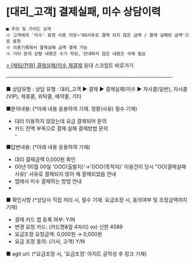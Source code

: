 # [대리_고객] 결제실패, 미수 상담이력

```
■ 주의 및 가이드 요약  
※ 고객에게 '미수' 표현 사용 지양→'OO사유로 결제 되지 않은 금액 / 결제 실패된 금액'으로 표현  
※ 이용기록에서 결제실패 금액 결제 가능  
※ 기타 문의 상황 내용은 수기 작성, 안내하지 않은 내용은 삭제 필요
```

[> [채팅/전화] 결제실패/미수 재결제](https://kakaomobilitysupport.zendesk.com/hc/ko/articles/31521390973849) 응대 스크립트 바로가기

──────────────────────────────────────────────

■ 상담유형 : 상담 유형 : 대리\_고객 ▶ 결제 ▶ 결제실패/미수 ▶ 자사콜(일반), 자사콜(VIP), 제휴콜, 위탁콜, 예약콜, 기타

■문의내용: (\*아래 내용 응용하여 기재. 정황(사유) 필수 기재)  
- 대리 이용하지 않았는데 요금 결제되어 문의  
- 카드 잔액 부족으로 결제 실패 결제방법 문의  
- 

■답변내용: (\*아래 내용 응용하여 기재)  
- 대리 결제금액 0,000원 확인  
- 00년 00월 00일 'OOO(출발지)'→'OOO(목적지)' 이용건이 당시 "OO(결제실패사유)' 사유로 결제되지 않아 재 결제되었음 안내  
- 앱에서 미수 결제하는 방법 안내  
-

■ 확인사항 (\*상담사 직접 처리 시, 필수 기재. 요금조정 시, 동의여부 및 조정금액까지 기재)  
- 결제 카드 앱 등록 여부: Y/N  
- 변경 요청 카드: (카드명&앞 4자리) ex) 신한 4589  
- 요금조정 요청금액: 0,000원 → 0,000원  
- 요금 조정 동의: (기사, 고객) Y/N

■ agit url: (\*요금조정 시, '요금조정' 아지트 글작성 후 링크 기재)